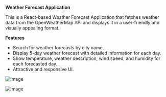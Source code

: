 **Weather Forecast Application**

This is a React-based Weather Forecast Application that fetches weather data from the OpenWeatherMap API and displays it in a user-friendly and visually appealing format.

**Features**

- Search for weather forecasts by city name.
- Display 5-day weather forecast with detailed information for each day.
- Show temperature, weather description, wind speed, and humidity for each forecasted day.
- Attractive and responsive UI.

![image](https://github.com/user-attachments/assets/1246a96c-e8f4-4f6e-b4b9-8e86f38e6689)

![image](https://github.com/user-attachments/assets/1700d044-81bf-47ab-aba1-fd43d4ea5837)

